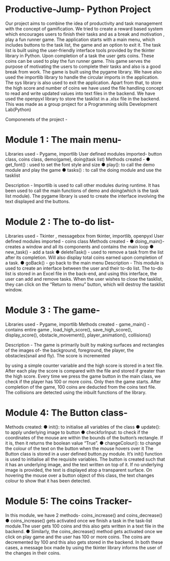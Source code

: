 # Productive-Jump- Python Project 
Our project aims to combine the idea of productivity and task management with the concept of gamification. We tried to create a reward based system which encourages users to finish their tasks and as a break and motivation , play a fun runner game.
The application starts with a main menu, which includes buttons to the task list, the game and an option to exit it.
The task list is built using the user-friendly interface tools provided by the tkinter library in Python. Upon completion of a task the user gets coins. These coins can be used to play the fun runner game. This game serves the purpose of motivating the users to complete their tasks and also is a good break from work.
The game is built using the pygame library. We have also used the importlib library to handle the circular imports in the application. The sys library is also used to exit the application. Apart from that, to store the high score and number of coins we have used the file handling concept to read and write updated values into text files in the backend. We have used the openpyxl library to store the tasklist in a .xlsx file in the backend.
This was made as a group project for a Programming skills Development Lab(Python)

Componenets of the project -
# Module 1 : The main menu-
Libraries used - Pygame, importlib
User defined modules imported- button class, coins class, demo(game), doing(task list)
Methods created -
● get_font() : used to set the font style and size
● play(): to call the demo module and play the game
● tasks() : to call the doing module and use the tasklist

 Description - Importlib is used to call other modules during runtime. It has been used to call the main functions of demo and doing(which is the task list module). The pygame library is used to create the interface involving the text displayed and the buttons.

# Module 2 : The to-do list-
Libraries used - Tkinter , messagebox from tkinter, importlib, openpyxl
User defined modules imported - coins class
Methods created -
● doing_main()-creates a window and all its components and contains the main loop
● new_task() - add a task
● deleteTask() - used to remove a task from the list after its completion. Will also display total coins earned upon completion of a task.
● goBack() - go back to the main menu
Description - This module is used to create an interface between the user and their to-do list. The to-do list is stored in an Excel file in the back-end, and using this interface, the user can add and remove tasks. When the user wishes to close the tasklist, they can click on the “Return to menu” button, which will destroy the tasklist window.

# Module 3 : The game-
Libraries used - Pygame, importlib
Methods created - game_main() - contains entire game , load_high_score(), save_high_score(), display_score(), obstacle_movement(), player_animation(), collisions()

 Description - The game is primarily built by making surfaces and rectangles of the images of- the background, foreground, the player, the obstacles(snail and fly).
The score is incremented

by using a simple counter variable and the high score is stored in a text file. After each play the score is compared with the file and stored if greater than the high score.
Every time we press the game button in the main class, we check if the player has 100 or more coins. Only then the game starts. After completion of the game, 100 coins are deducted from the coins text file. The collisions are detected using the inbuilt functions of the library.

# Module 4: The Button class-
Methods created:
● init(): to initialise all variables of the class
● update(): to apply underlying image to button
● checkforInput: to check if the coordinates of the mouse are within the bounds of the button’s rectangle. If it is, then it returns the boolean value “True”.
● changeColour(): to change the colour of the text on the button when the mouse hovers over it
The Button class is stored in a user defined button.py module. It’s init() function is used to initialise all the requisite variables. The button is created such that it has an underlying image, and the text written on top of it. If no underlying image is provided, the text is displayed atop a transparent surface. On hovering the mouse over a button object of this class, the text changes colour to show that it has been detected.

# Module 5: The coins Tracker-
In this module, we have 2 methods- coins_increase() and coins_decrease()
● coins_increase() gets activated once we finish a task in the task-list module.The user gets 100 coins and this also gets written in a text file in the backend.
● Similarly, the coins_decrease() method gets activated once we click on play game and the user has 100 or more coins. The coins are decremented by 100 and this also gets stored in the backend.
In both these cases, a message box made by using the tkinter library informs the user of the changes in their coins.
